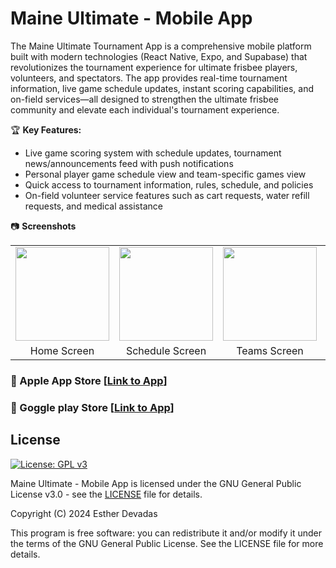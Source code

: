 # Maine Ultimate - Mobile App
The Maine Ultimate Tournament App is a comprehensive mobile platform built with modern technologies (React Native, Expo, and Supabase) that revolutionizes the tournament experience for ultimate frisbee players, volunteers, and spectators. The app provides real-time tournament information, live game schedule updates, instant scoring capabilities, and on-field services—all designed to strengthen the ultimate frisbee community and elevate each individual's tournament experience.

🏆 **Key Features:**
- Live game scoring system with schedule updates, tournament news/announcements feed with push notifications
- Personal player game schedule view and team-specific games view
- Quick access to tournament information, rules, schedule, and policies
- On-field volunteer service features such as cart requests, water refill requests, and medical assistance

📷 **Screenshots**

<table>
  <tr>
    <td><img src="https://github.com/user-attachments/assets/0ffdf78f-038e-4633-b8cd-cfdef95f9b18" width="150"/></td>
    <td><img src="https://github.com/user-attachments/assets/aa7790bd-de76-4b5a-b233-b0ab2c1a4758" width="150"/></td>
    <td><img src="https://github.com/user-attachments/assets/9a2f8b61-9555-4407-a728-148fa91abaaf" width="150"/></td>
    <td><img src="https://github.com/user-attachments/assets/418e96eb-59c6-4985-997c-c88d61c7833f" width="150"/></td>
    <td><img src="https://github.com/user-attachments/assets/4ec365d4-2c1f-400f-8c64-cf3cce7bc48a" width="150"/></td>
  </tr>
  <tr>
    <td align="center">Home Screen</td>
    <td align="center">Schedule Screen</td>
    <td align="center">Teams Screen</td>
    <td align="center">Rankings Screen</td>
    <td align="center">Info Screen</td>
  </tr>
</table>

### 🍎 Apple App Store [[Link to App](https://apps.apple.com/my/app/maine-ultimate/id6695720383)]
### 🤖 Goggle play Store [[Link to App](https://play.google.com/store/apps/details?id=com.esmdev.TourneyAppMEU&pli=1)]

## License

[![License: GPL v3](https://img.shields.io/badge/License-GPLv3-blue.svg)](https://www.gnu.org/licenses/gpl-3.0)

Maine Ultimate - Mobile App is licensed under the GNU General Public License v3.0 - see the [LICENSE](LICENSE) file for details.

Copyright (C) 2024 Esther Devadas

This program is free software: you can redistribute it and/or modify
it under the terms of the GNU General Public License. See the LICENSE file for more details.
